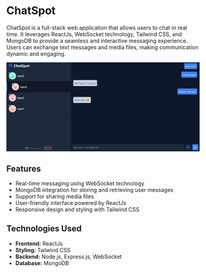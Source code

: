 # ChatSpot

ChatSpot is a full-stack web application that allows users to chat in real time. It leverages ReactJs, WebSocket technology, Tailwind CSS, and MongoDB to provide a seamless and interactive messaging experience. Users can exchange text messages and media files, making communication dynamic and engaging.

![ChatSpot Screenshot](screenshot.png)

## Features

- Real-time messaging using WebSocket technology
- MongoDB integration for storing and retrieving user messages
- Support for sharing media files
- User-friendly interface powered by ReactJs
- Responsive design and styling with Tailwind CSS

## Technologies Used

- **Frontend:** ReactJs
- **Styling:** Tailwind CSS
- **Backend:** Node.js, Express.js, WebSocket
- **Database:** MongoDB
